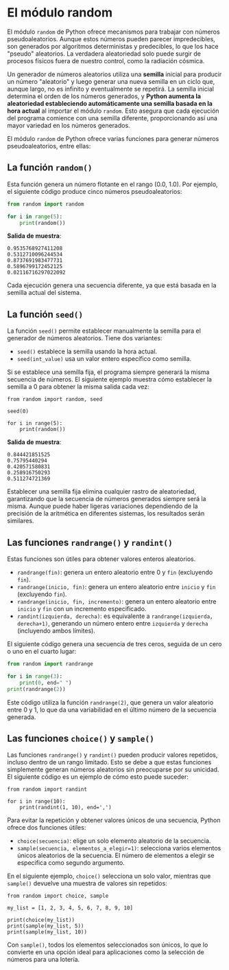 # El módulo random

El módulo `random` de Python ofrece mecanismos para trabajar con números pseudoaleatorios. Aunque estos números pueden parecer impredecibles, son generados por algoritmos deterministas y predecibles, lo que los hace "pseudo" aleatorios. La verdadera aleatoriedad solo puede surgir de procesos físicos fuera de nuestro control, como la radiación cósmica.

Un generador de números aleatorios utiliza una **semilla** inicial para producir un número "aleatorio" y luego generar una nueva semilla en un ciclo que, aunque largo, no es infinito y eventualmente se repetirá. La semilla inicial determina el orden de los números generados, y **Python aumenta la aleatoriedad estableciendo automáticamente una semilla basada en la hora actual** al importar el módulo `random`. Esto asegura que cada ejecución del programa comience con una semilla diferente, proporcionando así una mayor variedad en los números generados.

El módulo `random` de Python ofrece varias funciones para generar números pseudoaleatorios, entre ellas:

## La función `random()`

Esta función genera un número flotante en el rango (0.0, 1.0). Por ejemplo, el siguiente código produce cinco números pseudoaleatorios:

```python
from random import random

for i in range(5):
    print(random())
```

**Salida de muestra**:
```
0.9535768927411208
0.5312710096244534
0.8737691983477731
0.5896799172452125
0.02116716297022092
```

Cada ejecución genera una secuencia diferente, ya que está basada en la semilla actual del sistema.

## La función `seed()`

La función `seed()` permite establecer manualmente la semilla para el generador de números aleatorios. Tiene dos variantes:

* `seed()` establece la semilla usando la hora actual.
* `seed(int_value)` usa un valor entero específico como semilla.

Si se establece una semilla fija, el programa siempre generará la misma secuencia de números. El siguiente ejemplo muestra cómo establecer la semilla a 0 para obtener la misma salida cada vez:

```
from random import random, seed

seed(0)

for i in range(5):
    print(random())
```

**Salida de muestra**:
```
0.844421851525
0.75795440294
0.420571580831
0.258916750293
0.511274721369
```

Establecer una semilla fija elimina cualquier rastro de aleatoriedad, garantizando que la secuencia de números generados siempre será la misma. Aunque puede haber ligeras variaciones dependiendo de la precisión de la aritmética en diferentes sistemas, los resultados serán similares.

## Las funciones `randrange()` y `randint()`

Estas funciones son útiles para obtener valores enteros aleatorios.

* `randrange(fin)`: genera un entero aleatorio entre 0 y `fin` (excluyendo `fin`).
* `randrange(inicio, fin)`: genera un entero aleatorio entre `inicio` y `fin` (excluyendo `fin`).
* `randrange(inicio, fin, incremento)`: genera un entero aleatorio entre `inicio` y `fin` con un incremento especificado.
* `randint(izquierda, derecha)`: es equivalente a `randrange(izquierda, derecha+1)`, generando un número entero entre `izquierda` y `derecha` (incluyendo ambos límites).

El siguiente código genera una secuencia de tres ceros, seguida de un cero o uno en el cuarto lugar:

```python
from random import randrange

for i in range(3):
    print(0, end=" ")
print(randrange(2))
```

Este código utiliza la función `randrange(2)`, que genera un valor aleatorio entre 0 y 1, lo que da una variabilidad en el último número de la secuencia generada.

## Las funciones `choice()` y `sample()`

Las funciones `randrange()` y `randint()` pueden producir valores repetidos, incluso dentro de un rango limitado. Esto se debe a que estas funciones simplemente generan números aleatorios sin preocuparse por su unicidad. El siguiente código es un ejemplo de cómo esto puede suceder:

```
from random import randint

for i in range(10):
    print(randint(1, 10), end=',')
```

Para evitar la repetición y obtener valores únicos de una secuencia, Python ofrece dos funciones útiles:

* `choice(secuencia)`: elige un solo elemento aleatorio de la secuencia.
* `sample(secuencia, elementos_a_elegir=1)`: selecciona varios elementos únicos aleatorios de la secuencia. El número de elementos a elegir se especifica como segundo argumento.

En el siguiente ejemplo, `choice()` selecciona un solo valor, mientras que `sample()` devuelve una muestra de valores sin repetidos:

```
from random import choice, sample

my_list = [1, 2, 3, 4, 5, 6, 7, 8, 9, 10]

print(choice(my_list))
print(sample(my_list, 5))
print(sample(my_list, 10))
```

Con `sample()`, todos los elementos seleccionados son únicos, lo que lo convierte en una opción ideal para aplicaciones como la selección de números para una lotería.